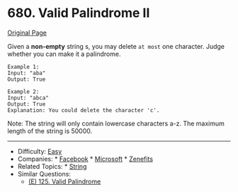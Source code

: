 # 680. Valid Palindrome II
[Original Page](https://leetcode.com/problems/valid-palindrome-ii/description/)

Given a **non-empty** string s, you may delete `at most` one character. Judge whether you can make it a palindrome.

```
Example 1:
Input: "aba"
Output: True

Example 2:
Input: "abca"
Output: True
Explanation: You could delete the character 'c'.
```

Note:
The string will only contain lowercase characters a-z. The maximum length of the string is 50000.

---

* Difficulty: [Easy](https://leetcode.com/problemset/all/?difficulty=Easy)
* Companies:  * [Facebook](https://leetcode.com/company/facebook/) * [Microsoft](https://leetcode.com/company/microsoft/) * [Zenefits](https://leetcode.com/company/zenefits/)
* Related Topics: * [String](https://leetcode.com/tag/string/)  
* Similar Questions: 
  * [(E) 125. Valid Palindrome](https://leetcode.com/problems/valid-palindrome/description/)
